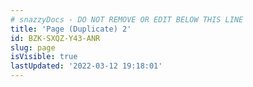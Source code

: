 ```yaml
---
# snazzyDocs - DO NOT REMOVE OR EDIT BELOW THIS LINE
title: 'Page (Duplicate) 2'
id: BZK-SXQZ-Y43-ANR
slug: page
isVisible: true
lastUpdated: '2022-03-12 19:18:01'
---
```

